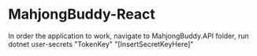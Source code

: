# MahjongBuddy-React
In order the application to work, navigate to MahjongBuddy.API folder, run dotnet user-secrets "TokenKey" "[InsertSecretKeyHere]"